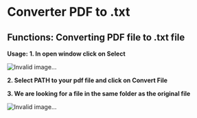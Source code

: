 # Converter PDF to .txt
## Functions:  **Converting PDF file to .txt file**
**Usage:**
**1. In open window click on Select**

![Invalid image...](https://i.ibb.co/XFh2VmB/GUI.png)

**2. Select PATH to your pdf file and click on Convert File**

**3. We are looking for a file in the same folder as the original file**

![Invalid image...](https://i.ibb.co/5xwWHsj/OUTFILE.png)
